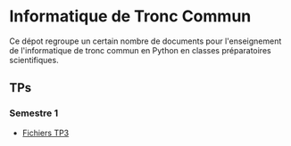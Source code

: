 # Informatique de Tronc Commun

Ce dépot regroupe un certain nombre de documents pour l'enseignement de l'informatique de tronc commun en Python en classes préparatoires scientifiques.

## TPs

### Semestre 1

- [Fichiers TP3](<Sup/TPs/Semestre 1/TP3.tar.gz>)

